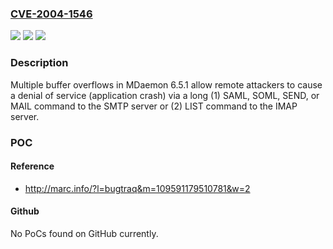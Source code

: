 ### [CVE-2004-1546](https://cve.mitre.org/cgi-bin/cvename.cgi?name=CVE-2004-1546)
![](https://img.shields.io/static/v1?label=Product&message=n%2Fa&color=blue)
![](https://img.shields.io/static/v1?label=Version&message=n%2Fa&color=blue)
![](https://img.shields.io/static/v1?label=Vulnerability&message=n%2Fa&color=brighgreen)

### Description

Multiple buffer overflows in MDaemon 6.5.1 allow remote attackers to cause a denial of service (application crash) via a long (1) SAML, SOML, SEND, or MAIL command to the SMTP server or (2) LIST command to the IMAP server.

### POC

#### Reference
- http://marc.info/?l=bugtraq&m=109591179510781&w=2

#### Github
No PoCs found on GitHub currently.


